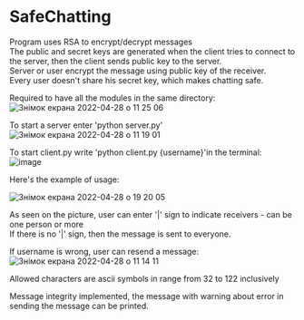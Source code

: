 # SafeChatting
Program uses RSA to encrypt/decrypt messages            
The public and secret keys are generated when the client tries to connect to the server, then the client sends public key to the server.       
Server or user encrypt the message using public key of the receiver.       
Every user doesn't share his secret key, which makes chatting safe.          
                   
                     
Required to have all the modules in the same directory:   ![Знімок екрана 2022-04-28 о 11 25 06](https://user-images.githubusercontent.com/92575094/165710531-e2256757-914b-4e5c-9ce4-3bb7aedc7ba6.png)           
                  

To start a server enter 'python server.py'         ![Знімок екрана 2022-04-28 о 11 19 01](https://user-images.githubusercontent.com/92575094/165709495-cfb3fb09-0ce0-4085-8de8-ba359a6c25c8.png)
           
To start client.py write 'python client.py {username}'in the terminal:         ![image](https://user-images.githubusercontent.com/91615532/165799309-25e403c3-9582-4503-8098-99ba9042a542.png)


Here's the example of usage:                    
           

![Знімок екрана 2022-04-28 о 19 20 05](https://user-images.githubusercontent.com/92575094/165799077-802da97d-7d44-458d-a439-209abf6cde0b.png)



        
As seen on the picture, user can enter '|' sign to indicate receivers - can be one person or more                    
If there is no '|' sign, then the message is sent to everyone.           
         

If username is wrong, user can resend a message:       ![Знімок екрана 2022-04-28 о 11 14 11](https://user-images.githubusercontent.com/92575094/165709078-c12fe355-6781-4ac5-b5b1-9447463f361b.png)            


Allowed characters are ascii symbols in range from 32 to 122 inclusively            
      

Message integrity implemented, the message with warning about error in sending the message can be printed.     
